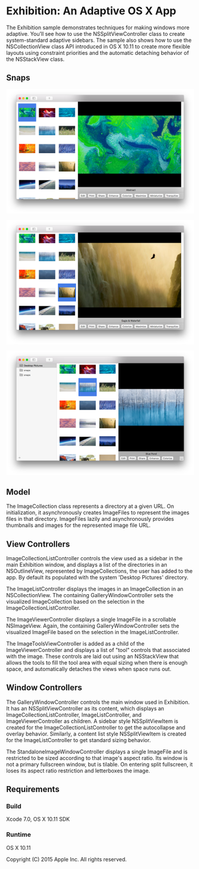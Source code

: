 # Exhibition: An Adaptive OS X App

The Exhibition sample demonstrates techniques for making windows more adaptive. You’ll see how to use the NSSplitViewController class to create system-standard adaptive sidebars. The sample also shows how to use the NSCollectionView class API introduced in OS X 10.11 to create more flexible layouts using constraint priorities and the automatic detaching behavior of the NSStackView class.

## Snaps

![Snap 01](https://github.com/guruone/developer.apple.com/blob/master/library/mac/ExhibitionAnAdaptiveOSXApp/snaps/01.png)

![Snap 02](https://github.com/guruone/developer.apple.com/blob/master/library/mac/ExhibitionAnAdaptiveOSXApp/snaps/02.png)

![Snap 03](https://github.com/guruone/developer.apple.com/blob/master/library/mac/ExhibitionAnAdaptiveOSXApp/snaps/03.png)


## Model

The ImageCollection class represents a directory at a given URL. On initialization, it asynchronously creates ImageFiles to represent the images files in that directory. ImageFiles lazily and asynchronously provides thumbnails and images for the represented image file URL. 

## View Controllers

ImageCollectionListController controls the view used as a sidebar in the main Exhibition window, and displays a list of the directories in an NSOutlineView, represented by ImageCollections, the user has added to the app. By default its populated with the system 'Desktop Pictures' directory. 

The ImageListController displays the images in an ImageCollection in an NSCollectionView. The containing GalleryWindowController sets the visualized ImageCollection based on the selection in the ImageCollectionListController.

The ImageViewerController displays a single ImageFile in a scrollable NSImageView. Again, the containing GalleryWindowController sets the visualized ImageFile based on the selection in the ImageListController.

The ImageToolsViewController is added as a child of the ImageViewerController and displays a list of "tool" controls that associated with the image. These controls are laid out using an NSStackView that allows the tools to fill the tool area with equal sizing when there is enough space, and automatically detaches the views when space runs out.

## Window Controllers

The GalleryWindowController controls the main window used in Exhibition. It has an NSSplitViewController as its content, which displays an ImageCollectionListController, ImageListController, and ImageViewerController as children. A sidebar style NSSplitViewItem is created for the ImageCollectionListController to get the autocollapse and overlay behavior. Similarly, a content list style NSSplitViewItem is created for the ImageListController to get standard sizing behavior.

The StandaloneImageWindowController displays a single ImageFile and is restricted to be sized according to that image's aspect ratio. Its window is not a primary fullscreen window, but is tilable. On entering split fullscreen, it loses its aspect ratio restriction and letterboxes the image.

## Requirements

### Build

Xcode 7.0, OS X 10.11 SDK

### Runtime

OS X 10.11 

Copyright (C) 2015 Apple Inc. All rights reserved.
